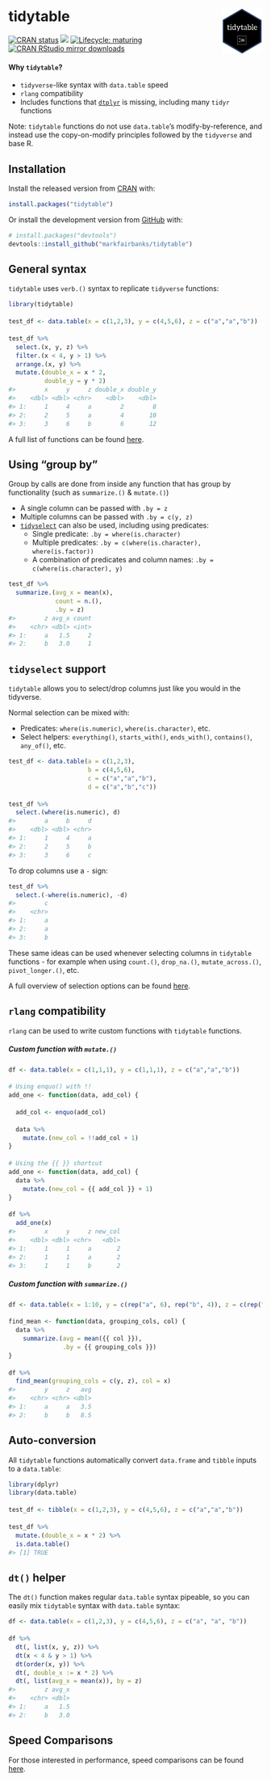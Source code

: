 
<!-- README.md is generated from README.Rmd. Please edit that file -->

# tidytable <img src="man/figures/logo.png" align="right" width="16%" height="16%" />

<!-- badges: start -->

[![CRAN
status](https://www.r-pkg.org/badges/version/tidytable)](https://cran.r-project.org/package=tidytable)
[![](https://img.shields.io/badge/dev%20-0.5.3.9-green.svg)](https://github.com/markfairbanks/tidytable)
[![Lifecycle:
maturing](https://img.shields.io/badge/lifecycle-maturing-blue.svg)](https://www.tidyverse.org/lifecycle/#maturing)
[![CRAN RStudio mirror
downloads](https://cranlogs.r-pkg.org/badges/last-month/tidytable?color=grey)](https://markfairbanks.github.io/tidytable/)
<!-- badges: end -->

#### Why `tidytable`?

  - `tidyverse`-like syntax with `data.table` speed
  - `rlang` compatibility
  - Includes functions that
    [`dtplyr`](https://github.com/tidyverse/dtplyr) is missing,
    including many `tidyr` functions

Note: `tidytable` functions do not use `data.table`’s
modify-by-reference, and instead use the copy-on-modify principles
followed by the `tidyverse` and base R.

## Installation

Install the released version from [CRAN](https://CRAN.R-project.org)
with:

``` r
install.packages("tidytable")
```

Or install the development version from [GitHub](https://github.com/)
with:

``` r
# install.packages("devtools")
devtools::install_github("markfairbanks/tidytable")
```

## General syntax

`tidytable` uses `verb.()` syntax to replicate `tidyverse` functions:

``` r
library(tidytable)

test_df <- data.table(x = c(1,2,3), y = c(4,5,6), z = c("a","a","b"))

test_df %>%
  select.(x, y, z) %>%
  filter.(x < 4, y > 1) %>%
  arrange.(x, y) %>%
  mutate.(double_x = x * 2,
          double_y = y * 2)
#>        x     y     z double_x double_y
#>    <dbl> <dbl> <chr>    <dbl>    <dbl>
#> 1:     1     4     a        2        8
#> 2:     2     5     a        4       10
#> 3:     3     6     b        6       12
```

A full list of functions can be found
[here](https://markfairbanks.github.io/tidytable/reference/index.html).

## Using “group by”

Group by calls are done from inside any function that has group by
functionality (such as `summarize.()` & `mutate.()`)

  - A single column can be passed with `.by = z`
  - Multiple columns can be passed with `.by = c(y, z)`
  - [`tidyselect`](https://tidyselect.r-lib.org/reference/language.html)
    can also be used, including using predicates:
      - Single predicate: `.by = where(is.character)`
      - Multiple predicates: `.by = c(where(is.character),
        where(is.factor))`
      - A combination of predicates and column names: `.by =
        c(where(is.character), y)`

<!-- end list -->

``` r
test_df %>%
  summarize.(avg_x = mean(x),
             count = n.(),
             .by = z)
#>        z avg_x count
#>    <chr> <dbl> <int>
#> 1:     a   1.5     2
#> 2:     b   3.0     1
```

## `tidyselect` support

`tidytable` allows you to select/drop columns just like you would in the
tidyverse.

Normal selection can be mixed with:

  - Predicates: `where(is.numeric)`, `where(is.character)`, etc.
  - Select helpers: `everything()`, `starts_with()`, `ends_with()`,
    `contains()`, `any_of()`, etc.

<!-- end list -->

``` r
test_df <- data.table(a = c(1,2,3),
                      b = c(4,5,6),
                      c = c("a","a","b"),
                      d = c("a","b","c"))

test_df %>%
  select.(where(is.numeric), d)
#>        a     b     d
#>    <dbl> <dbl> <chr>
#> 1:     1     4     a
#> 2:     2     5     b
#> 3:     3     6     c
```

To drop columns use a `-` sign:

``` r
test_df %>%
  select.(-where(is.numeric), -d)
#>        c
#>    <chr>
#> 1:     a
#> 2:     a
#> 3:     b
```

These same ideas can be used whenever selecting columns in `tidytable`
functions - for example when using `count.()`, `drop_na.()`,
`mutate_across.()`, `pivot_longer.()`, etc.

A full overview of selection options can be found
[here](https://tidyselect.r-lib.org/reference/language.html).

## `rlang` compatibility

`rlang` can be used to write custom functions with `tidytable`
functions.

##### Custom function with `mutate.()`

``` r
df <- data.table(x = c(1,1,1), y = c(1,1,1), z = c("a","a","b"))

# Using enquo() with !!
add_one <- function(data, add_col) {
  
  add_col <- enquo(add_col)
  
  data %>%
    mutate.(new_col = !!add_col + 1)
}

# Using the {{ }} shortcut
add_one <- function(data, add_col) {
  data %>%
    mutate.(new_col = {{ add_col }} + 1)
}

df %>%
  add_one(x)
#>        x     y     z new_col
#>    <dbl> <dbl> <chr>   <dbl>
#> 1:     1     1     a       2
#> 2:     1     1     a       2
#> 3:     1     1     b       2
```

##### Custom function with `summarize.()`

``` r
df <- data.table(x = 1:10, y = c(rep("a", 6), rep("b", 4)), z = c(rep("a", 6), rep("b", 4)))

find_mean <- function(data, grouping_cols, col) {
  data %>%
    summarize.(avg = mean({{ col }}),
               .by = {{ grouping_cols }})
}

df %>%
  find_mean(grouping_cols = c(y, z), col = x)
#>        y     z   avg
#>    <chr> <chr> <dbl>
#> 1:     a     a   3.5
#> 2:     b     b   8.5
```

## Auto-conversion

All `tidytable` functions automatically convert `data.frame` and
`tibble` inputs to a `data.table`:

``` r
library(dplyr)
library(data.table)

test_df <- tibble(x = c(1,2,3), y = c(4,5,6), z = c("a","a","b"))

test_df %>%
  mutate.(double_x = x * 2) %>%
  is.data.table()
#> [1] TRUE
```

## `dt()` helper

The `dt()` function makes regular `data.table` syntax pipeable, so you
can easily mix `tidytable` syntax with `data.table` syntax:

``` r
df <- data.table(x = c(1,2,3), y = c(4,5,6), z = c("a", "a", "b"))

df %>%
  dt(, list(x, y, z)) %>%
  dt(x < 4 & y > 1) %>%
  dt(order(x, y)) %>%
  dt(, double_x := x * 2) %>%
  dt(, list(avg_x = mean(x)), by = z)
#>        z avg_x
#>    <chr> <dbl>
#> 1:     a   1.5
#> 2:     b   3.0
```

## Speed Comparisons

For those interested in performance, speed comparisons can be found
[here](https://markfairbanks.github.io/tidytable/articles/speed_comparisons.html).

